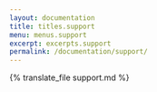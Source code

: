 ```yaml
---
layout: documentation
title: titles.support
menu: menus.support
excerpt: excerpts.support
permalink: /documentation/support/
---
```


{% translate_file support.md %}
